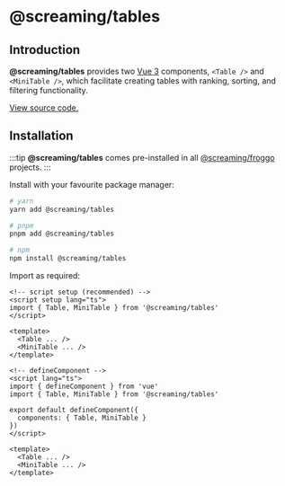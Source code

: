 # @screaming/tables

## Introduction

**@screaming/tables** provides two [Vue 3](https://vuejs.org/) components, `<Table />` and `<MiniTable />`, which facilitate creating tables with ranking, sorting, and filtering functionality.

[View source code.](https://github.com/sf-designdev-packages/tables)

## Installation

:::tip
**@screaming/tables** comes pre-installed in all [@screaming/froggo](../froggo/index.md) projects.
:::

Install with your favourite package manager:

```sh
# yarn
yarn add @screaming/tables

# pnpm
pnpm add @screaming/tables

# npm
npm install @screaming/tables
```

Import as required:

```vue
<!-- script setup (recommended) -->
<script setup lang="ts">
import { Table, MiniTable } from '@screaming/tables'
</script>

<template>
  <Table ... />
  <MiniTable ... />
</template>
```

```vue
<!-- defineComponent -->
<script lang="ts">
import { defineComponent } from 'vue'
import { Table, MiniTable } from '@screaming/tables'

export default defineComponent({
  components: { Table, MiniTable }
})
</script>

<template>
  <Table ... />
  <MiniTable ... />
</template>
```
